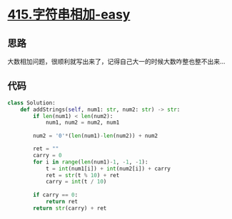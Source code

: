 # [415.字符串相加-easy](https://leetcode-cn.com/problems/add-strings/)

## 思路
大数相加问题，很顺利就写出来了，记得自己大一的时候大数咋整也整不出来...

## 代码
```python
class Solution:
    def addStrings(self, num1: str, num2: str) -> str:
        if len(num1) < len(num2):
            num1, num2 = num2, num1
        
        num2 = '0'*(len(num1)-len(num2)) + num2

        ret = ""
        carry = 0
        for i in range(len(num1)-1, -1, -1):
            t = int(num1[i]) + int(num2[i]) + carry
            ret = str(t % 10) + ret
            carry = int(t / 10)
        
        if carry == 0:
            return ret
        return str(carry) + ret
```